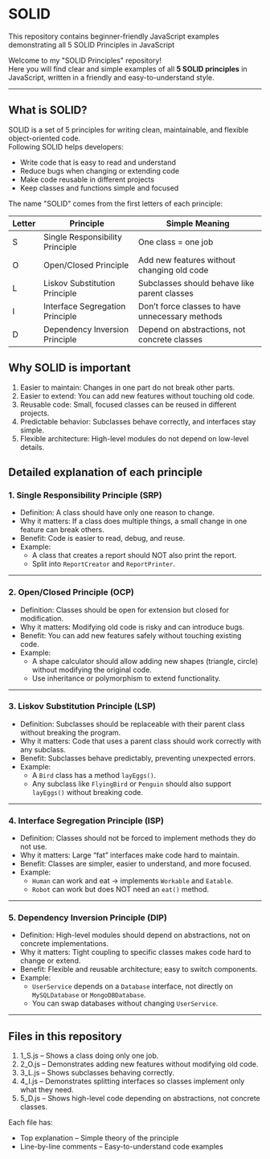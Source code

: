 # SOLID
This repository contains beginner-friendly JavaScript examples demonstrating all 5 SOLID Principles in JavaScript

Welcome to my "SOLID Principles" repository!  
Here you will find clear and simple examples of all **5 SOLID principles** in JavaScript, written in a friendly and easy-to-understand style.

---

## What is SOLID?

SOLID is a set of 5 principles for writing clean, maintainable, and flexible object-oriented code.  
Following SOLID helps developers:

- Write code that is easy to read and understand  
- Reduce bugs when changing or extending code  
- Make code reusable in different projects  
- Keep classes and functions simple and focused  

The name "SOLID" comes from the first letters of each principle:



| Letter |           Principle             |              Simple Meaning                      |
|--------|---------------------------------|--------------------------------------------------|
| S      | Single Responsibility Principle | One class = one job                              |
| O      | Open/Closed Principle           | Add new features without changing old code       |
| L      | Liskov Substitution Principle   | Subclasses should behave like parent classes     |
| I      | Interface Segregation Principle | Don’t force classes to have unnecessary methods  |
| D      | Dependency Inversion Principle  | Depend on abstractions, not concrete classes     |




## Why SOLID is important

1. Easier to maintain:       Changes in one part do not break other parts.  
2. Easier to extend:         You can add new features without touching old code.  
3. Reusable code:            Small, focused classes can be reused in different projects.  
4. Predictable behavior:     Subclasses behave correctly, and interfaces stay simple.  
5. Flexible architecture:    High-level modules do not depend on low-level details.





## Detailed explanation of each principle

### 1. Single Responsibility Principle (SRP)
- Definition: A class should have only one reason to change.  
- Why it matters: If a class does multiple things, a small change in one feature can break others.  
- Benefit: Code is easier to read, debug, and reuse.  
- Example:
  - A class that creates a report should NOT also print the report.  
  - Split into `ReportCreator` and `ReportPrinter`.  

---

### 2. Open/Closed Principle (OCP)
- Definition: Classes should be open for extension but closed for modification.  
- Why it matters: Modifying old code is risky and can introduce bugs.  
- Benefit: You can add new features safely without touching existing code.  
- Example:
  - A shape calculator should allow adding new shapes (triangle, circle) without modifying the original code.  
  - Use inheritance or polymorphism to extend functionality.

---

### 3. Liskov Substitution Principle (LSP)
- Definition: Subclasses should be replaceable with their parent class without breaking the program.  
- Why it matters: Code that uses a parent class should work correctly with any subclass.  
- Benefit: Subclasses behave predictably, preventing unexpected errors.  
- Example:
  - A `Bird` class has a method `layEggs()`.  
  - Any subclass like `FlyingBird` or `Penguin` should also support `layEggs()` without breaking code.  

---

### 4. Interface Segregation Principle (ISP)
- Definition: Classes should not be forced to implement methods they do not use.  
- Why it matters: Large “fat” interfaces make code hard to maintain.  
- Benefit: Classes are simpler, easier to understand, and more focused.  
- Example: 
  - `Human` can work and eat → implements `Workable` and `Eatable`.  
  - `Robot` can work but does NOT need an `eat()` method.  

---

### 5. Dependency Inversion Principle (DIP)
- Definition: High-level modules should depend on abstractions, not on concrete implementations.  
- Why it matters: Tight coupling to specific classes makes code hard to change or extend.  
- Benefit: Flexible and reusable architecture; easy to switch components.  
- Example:
  - `UserService` depends on a `Database` interface, not directly on `MySQLDatabase` or `MongoDBDatabase`.  
  - You can swap databases without changing `UserService`.  

---

## Files in this repository

1. 1_S.js –  Shows a class doing only one job.  
2. 2_O.js –  Demonstrates adding new features without modifying old code.  
3. 3_L.js –  Shows subclasses behaving correctly.  
4. 4_I.js –  Demonstrates splitting interfaces so classes implement only what they need.  
5. 5_D.js –  Shows high-level code depending on abstractions, not concrete classes.

Each file has:
- Top explanation – Simple theory of the principle  
- Line-by-line comments – Easy-to-understand code examples  

